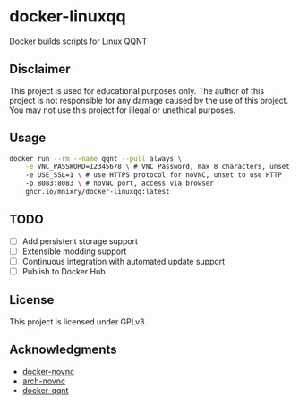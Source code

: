 # docker-linuxqq

Docker builds scripts for Linux QQNT

## Disclaimer

This project is used for educational purposes only. The author of this project is not responsible for any damage caused by the use of this project. You may not use this project for illegal or unethical purposes.

## Usage

```bash
docker run --rm --name qqnt --pull always \
    -e VNC_PASSWORD=12345678 \ # VNC Password, max 8 characters, unset to disable password
    -e USE_SSL=1 \ # use HTTPS protocol for noVNC, unset to use HTTP
    -p 8083:8083 \ # noVNC port, access via browser
    ghcr.io/mnixry/docker-linuxqq:latest
```

## TODO

- [ ] Add persistent storage support
- [ ] Extensible modding support
- [ ] Continuous integration with automated update support
- [ ] Publish to Docker Hub

## License

This project is licensed under GPLv3.

## Acknowledgments

- [docker-novnc](https://github.com/oott123/docker-novnc/)
- [arch-novnc](https://github.com/ponsfrilus/arch-novnc/)
- [docker-qqnt](https://github.com/ilharp/docker-qqnt/)
